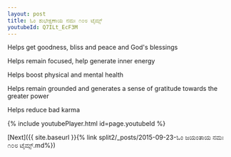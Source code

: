 ```yaml
---
layout: post
title: ಓಂ ಶುಭೇಕ್ಷಣಾಯ ನಮಃ ೧೦೮ ಟೈಮ್ಸ್
youtubeId: Q7ILt_EcF3M
---
```

 
 
Helps get goodness, bliss and peace and God's blessings
 
Helps remain focused, help generate inner energy 
 
Helps boost physical and mental health 
 
Helps remain grounded and generates a sense of gratitude towards the greater power 
 
Helps reduce bad karma
 
 
 
 


{% include youtubePlayer.html id=page.youtubeId %}
 
[Next]({{ site.baseurl }}{% link  split2/_posts/2015-09-23-ಓಂ ಜಯಂತಾಯ ನಮಃ ೧೦೮ ಟೈಮ್ಸ್.md%})
 
